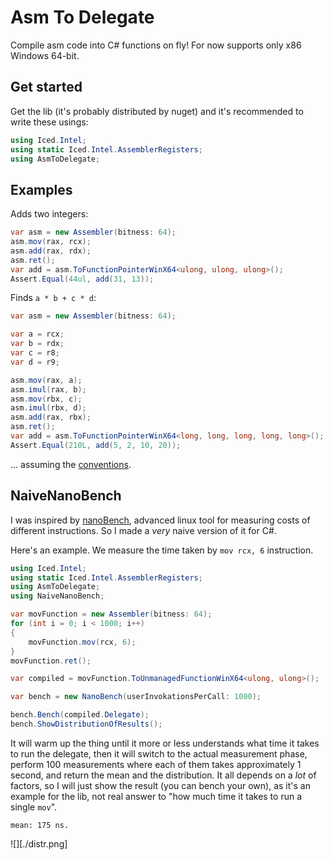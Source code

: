 # Asm To Delegate

Compile asm code into C# functions on fly! For now supports only x86 Windows 64-bit.

## Get started

Get the lib (it's probably distributed by nuget) and it's recommended to write these usings:
```cs
using Iced.Intel;
using static Iced.Intel.AssemblerRegisters;
using AsmToDelegate;
```

## Examples


Adds two integers:
```cs
var asm = new Assembler(bitness: 64);
asm.mov(rax, rcx);
asm.add(rax, rdx);
asm.ret();
var add = asm.ToFunctionPointerWinX64<ulong, ulong, ulong>();
Assert.Equal(44ul, add(31, 13));
```

Finds `a * b + c * d`:
```cs
var asm = new Assembler(bitness: 64);

var a = rcx;
var b = rdx;
var c = r8;
var d = r9;

asm.mov(rax, a);
asm.imul(rax, b);
asm.mov(rbx, c);
asm.imul(rbx, d);
asm.add(rax, rbx);
asm.ret();
var add = asm.ToFunctionPointerWinX64<long, long, long, long, long>();
Assert.Equal(210L, add(5, 2, 10, 20));
```

... assuming the [conventions](https://docs.microsoft.com/en-us/cpp/build/x64-calling-convention?view=msvc-160).

## NaiveNanoBench

I was inspired by [nanoBench](https://github.com/andreas-abel/nanoBench), advanced linux tool for measuring
costs of different instructions. So I made a *very* naive version of it for C#.

Here's an example. We measure the time taken by `mov rcx, 6` instruction.

```cs
using Iced.Intel;
using static Iced.Intel.AssemblerRegisters;
using AsmToDelegate;
using NaiveNanoBench;

var movFunction = new Assembler(bitness: 64);
for (int i = 0; i < 1000; i++)
{
    movFunction.mov(rcx, 6);
}
movFunction.ret();

var compiled = movFunction.ToUnmanagedFunctionWinX64<ulong, ulong>();

var bench = new NanoBench(userInvokationsPerCall: 1000);

bench.Bench(compiled.Delegate);
bench.ShowDistributionOfResults();
```

It will warm up the thing until it more or less understands what time it takes to run the delegate,
then it will switch to the actual measurement phase, perform 100 measurements where each of them 
takes approximately 1 second, and return the mean and the distribution. It all depends on a *lot*
of factors, so I will just show the result (you can bench your own), as it's an example for the lib,
not real answer to "how much time it takes to run a single `mov`".

```
mean: 175 ns.
```
![][./distr.png]